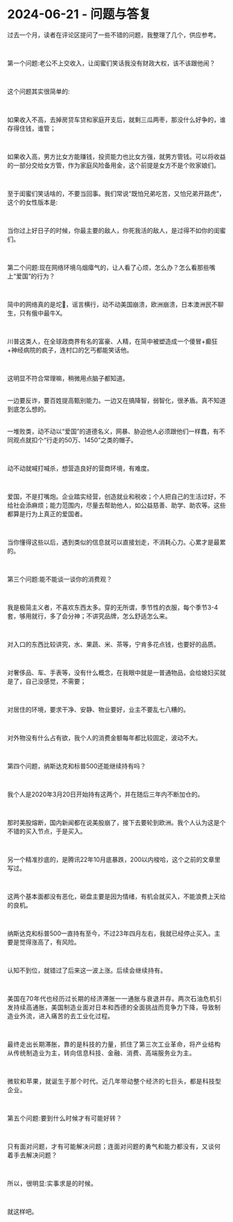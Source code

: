# 2024-06-21 - 问题与答复

<p style="visibility: visible;">过去一个月，读者在评论区提问了一些不错的问题，我整理了几个，供应参考。</p><p style="visibility: visible;"><br style="visibility: visible;"></p><p style="visibility: visible;">第一个问题:老公不上交收入，让闺蜜们笑话我没有财政大权，该不该跟他闹？</p><p style="visibility: visible;"><br style="visibility: visible;"></p><p style="visibility: visible;">这个问题其实很简单的:</p><p style="visibility: visible;"><br style="visibility: visible;"></p><p style="visibility: visible;">如果收入不高，去掉房贷车贷和家庭开支后，就剩三瓜两枣，那没什么好争的，谁存得住钱，谁管；</p><p style="visibility: visible;"><br style="visibility: visible;"></p><p style="visibility: visible;">如果收入高，男方比女方能赚钱，投资能力也比女方强，就男方管钱。可以将收益的一部分交给女方管，作为家庭风险备用金，这个前提是女方不是个败家娘们。</p><p style="visibility: visible;"><br style="visibility: visible;"></p><p style="visibility: visible;">至于闺蜜们笑话啥的，不要当回事。我们常说“既怕兄弟吃苦，又怕兄弟开路虎”，这个的女性版本是:</p><p style="visibility: visible;"><br style="visibility: visible;"></p><p style="visibility: visible;">当你过上好日子的时候，你最主要的敌人，你死我活的敌人，是过得不如你的闺蜜们。</p><p style="visibility: visible;"><br style="visibility: visible;"></p><p style="visibility: visible;">第二个问题:现在网络环境乌烟瘴气的，让人看了心烦，怎么办？怎么看那些嘴上“爱国”的行为？</p><p style="visibility: visible;"><br style="visibility: visible;"></p><p style="visibility: visible;">简中的网络真的是坨💩，谣言横行，动不动美国崩溃，欧洲崩溃，日本澳洲民不聊生，只有俄中最牛X。</p><p style="visibility: visible;"><br style="visibility: visible;"></p><p style="visibility: visible;">川普这类人，在全球政商界有名的富豪、人精，在简中被塑造成一个傻冒+癫狂+神经病院的疯子，连村口的乞丐都能笑话他。</p><p style="visibility: visible;"><br style="visibility: visible;"></p><p style="visibility: visible;">这明显不符合常理嘛，稍微用点脑子都知道。</p><p style="visibility: visible;"><br style="visibility: visible;">一边要反诈，要百姓提高甄别能力。一边又在搞降智，弱智化，很矛盾。真不知道到底怎么想的。</p><p style="visibility: visible;"><br style="visibility: visible;">一堆败类，动不动以“爱国”的道德名义，网暴、胁迫他人必须跟他们一样蠢，有不同观点就扣个“行走的50万、1450”之类的帽子。</p><p style="visibility: visible;"><br style="visibility: visible;"></p><p style="visibility: visible;">动不动就喊打喊杀，想营造良好的营商环境，有难度。</p><p style="visibility: visible;"><br style="visibility: visible;"></p><p style="visibility: visible;">爱国，不是打嘴炮。企业踏实经营，创造就业和税收；个人把自己的生活过好，不给社会添麻烦；能力范围内，尽量去帮助他人，如公益慈善、助学、助农等。这些都算是行为上真正的爱国者。</p><p style="visibility: visible;"><br style="visibility: visible;"></p><p style="visibility: visible;">当你懂得这些以后，遇到类似的信息就可以直接划走，不消耗心力。心累才是最累的。</p><p><br></p><p>第三个问题:能不能谈一谈你的消费观？</p><p><br></p><p>我是极简主义者，不喜欢东西太多。穿的无所谓，季节性的衣服，每个季节3-4套，够用就行，多了会分神；不讲究品牌，怎么舒适怎么来。</p><p><br></p><p>对入口的东西比较讲究，水、果蔬、米、茶等，宁肯多花点钱，也要好的品质。</p><p><br></p><p>对奢侈品、车、手表等，没有什么概念，在我眼中就是一普通物品，会给媳妇买就是了，自己没感觉，不需要；</p><p><br></p><p>对居住的环境，要求干净、安静、物业要好，业主不要乱七八糟的。</p><p><br></p><p>对外物没有什么占有欲，我个人的消费金额每年都比较固定，波动不大。</p><p><br></p><p>第四个问题，纳斯达克和标普500还能继续持有吗？</p><p><br></p><p>我个人是2020年3月20日开始持有这两个，并在随后三年内不断加仓的。</p><p><br></p><p>那时美股熔断，国内新闻都在说美股崩了，接下去要轮到欧洲。我个人认为这是个不错的买入节点，于是买入。</p><p><br></p><p>另一个精准抄底的，是腾讯22年10月底暴跌，200以内梭哈，这个之前的文章里写过。</p><p><br></p><p>这两个基本面都没有恶化，砸盘主要是因为情绪，有机会就买入，不能浪费上天给的良机。</p><p><br></p><p>纳斯达克和标普500一直持有至今，不过23年四月左右，我就已经停止买入。主要是觉得涨高了，有风险。</p><p><br></p><p>认知不到位，就错过了后来这一波上涨。<span style="background-color: transparent;letter-spacing: 0.034em;caret-color: var(--weui-BRAND);">后续会继续持有。</span></p><p><span style="background-color: transparent;letter-spacing: 0.034em;caret-color: var(--weui-BRAND);"><br></span></p><p><span style="background-color: transparent;letter-spacing: 0.034em;caret-color: var(--weui-BRAND);">美国在70年代也经历过长期的经济滞胀一一通胀与衰退并存。两次石油危机引发持续高通胀，美国制造业面对日本和西德的全面挑战而竞争力下降，导致制造业外流，进入痛苦的去工业化过程。</span></p><p><span style="background-color: transparent;letter-spacing: 0.034em;caret-color: var(--weui-BRAND);"><br></span></p><p><span style="background-color: transparent;letter-spacing: 0.034em;caret-color: var(--weui-BRAND);">最终走出长期滞胀，靠的是科技的力量，抓住了第三次工业革命，将产业结构从传统制造业为主，转向信息科技、金融、消费、高端服务业为主。</span></p><p><span style="background-color: transparent;letter-spacing: 0.034em;caret-color: var(--weui-BRAND);"><br></span></p><p><span style="letter-spacing: 0.578px;">微软和苹果，就诞生于那个时代。</span><span style="background-color: transparent;letter-spacing: 0.034em;caret-color: var(--weui-BRAND);">近几年带动整个经济的七巨头，都是科技型企业。</span></p><p><span style="background-color: transparent;letter-spacing: 0.034em;caret-color: var(--weui-BRAND);"><br></span></p><p><span style="background-color: transparent;letter-spacing: 0.034em;caret-color: var(--weui-BRAND);">第五个问题:要到什么时候才有可能好转？</span></p><p><span style="background-color: transparent;letter-spacing: 0.034em;caret-color: var(--weui-BRAND);"><br></span></p><p><span style="background-color: transparent;letter-spacing: 0.034em;caret-color: var(--weui-BRAND);">只有面对问题，才有可能解决问题；连面对问题的勇气和能力都没有，又谈何着手去解决问题？</span></p><p><span style="background-color: transparent;letter-spacing: 0.034em;caret-color: var(--weui-BRAND);"><br></span></p><p><span style="background-color: transparent;letter-spacing: 0.034em;caret-color: var(--weui-BRAND);">所以，很明显:实事求是的时候。</span></p><p><br></p><p>就这样吧。</p><p style="display: none;"><mp-style-type data-value="10000"></mp-style-type></p>